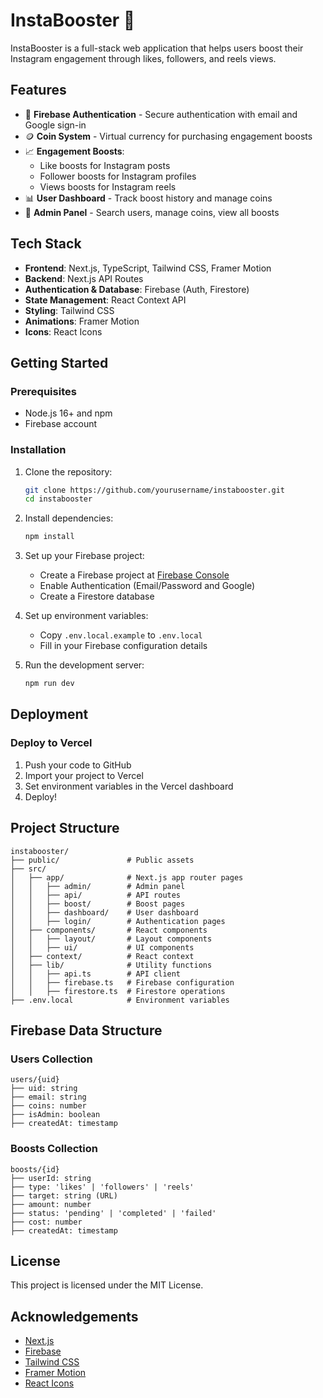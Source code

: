 # InstaBooster 🚀

InstaBooster is a full-stack web application that helps users boost their Instagram engagement through likes, followers, and reels views.

## Features

- 🔐 **Firebase Authentication** - Secure authentication with email and Google sign-in
- 🪙 **Coin System** - Virtual currency for purchasing engagement boosts
- 📈 **Engagement Boosts**:
  - Like boosts for Instagram posts
  - Follower boosts for Instagram profiles
  - Views boosts for Instagram reels
- 📊 **User Dashboard** - Track boost history and manage coins
- 👑 **Admin Panel** - Search users, manage coins, view all boosts

## Tech Stack

- **Frontend**: Next.js, TypeScript, Tailwind CSS, Framer Motion
- **Backend**: Next.js API Routes
- **Authentication & Database**: Firebase (Auth, Firestore)
- **State Management**: React Context API
- **Styling**: Tailwind CSS
- **Animations**: Framer Motion
- **Icons**: React Icons

## Getting Started

### Prerequisites

- Node.js 16+ and npm
- Firebase account

### Installation

1. Clone the repository:
   ```bash
   git clone https://github.com/yourusername/instabooster.git
   cd instabooster
   ```

2. Install dependencies:
   ```bash
   npm install
   ```

3. Set up your Firebase project:
   - Create a Firebase project at [Firebase Console](https://console.firebase.google.com/)
   - Enable Authentication (Email/Password and Google)
   - Create a Firestore database

4. Set up environment variables:
   - Copy `.env.local.example` to `.env.local`
   - Fill in your Firebase configuration details

5. Run the development server:
   ```bash
   npm run dev
   ```

## Deployment

### Deploy to Vercel

1. Push your code to GitHub
2. Import your project to Vercel
3. Set environment variables in the Vercel dashboard
4. Deploy!

## Project Structure

```
instabooster/
├── public/               # Public assets
├── src/
│   ├── app/              # Next.js app router pages
│   │   ├── admin/        # Admin panel
│   │   ├── api/          # API routes
│   │   ├── boost/        # Boost pages
│   │   ├── dashboard/    # User dashboard
│   │   ├── login/        # Authentication pages
│   ├── components/       # React components
│   │   ├── layout/       # Layout components
│   │   ├── ui/           # UI components
│   ├── context/          # React context
│   ├── lib/              # Utility functions
│   │   ├── api.ts        # API client
│   │   ├── firebase.ts   # Firebase configuration
│   │   ├── firestore.ts  # Firestore operations
├── .env.local            # Environment variables
```

## Firebase Data Structure

### Users Collection

```
users/{uid}
├── uid: string
├── email: string
├── coins: number
├── isAdmin: boolean
├── createdAt: timestamp
```

### Boosts Collection

```
boosts/{id}
├── userId: string
├── type: 'likes' | 'followers' | 'reels'
├── target: string (URL)
├── amount: number
├── status: 'pending' | 'completed' | 'failed'
├── cost: number
├── createdAt: timestamp
```

## License

This project is licensed under the MIT License.

## Acknowledgements

- [Next.js](https://nextjs.org/)
- [Firebase](https://firebase.google.com/)
- [Tailwind CSS](https://tailwindcss.com/)
- [Framer Motion](https://www.framer.com/motion/)
- [React Icons](https://react-icons.github.io/react-icons/)
